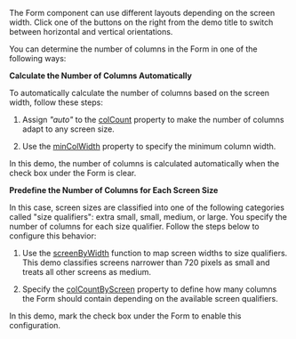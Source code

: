 The Form component can use different layouts depending on the screen width. Click one of the buttons on the right from the demo title to switch between horizontal and vertical orientations.
<!--split-->

You can determine the number of columns in the Form in one of the following ways:

**Calculate the Number of Columns Automatically**         

To automatically calculate the number of columns based on the screen width, follow these steps:

1. Assign *"auto"* to the [colCount](/Documentation/ApiReference/UI_Components/dxForm/Configuration/#colCount) property to make the number of columns adapt to any screen size. 

1. Use the [minColWidth](/Documentation/ApiReference/UI_Components/dxForm/Configuration/#minColWidth) property to specify the minimum column width.

In this demo, the number of columns is calculated automatically when the check box under the Form is clear.

**Predefine the Number of Columns for Each Screen Size**       

In this case, screen sizes are classified into one of the following categories called "size qualifiers": extra small, small, medium, or large. You specify the number of columns for each size qualifier. Follow the steps below to configure this behavior:

1. Use the [screenByWidth](/Documentation/ApiReference/UI_Components/dxForm/Configuration/#screenByWidth) function to map screen widths to size qualifiers. This demo classifies screens narrower than 720 pixels as small and treats all other screens as medium.

1. Specify the [colCountByScreen](/Documentation/ApiReference/UI_Components/dxForm/Configuration/#colCountByScreen) property to define how many columns the Form should contain depending on the available screen qualifiers. 

In this demo, mark the check box under the Form to enable this configuration.
